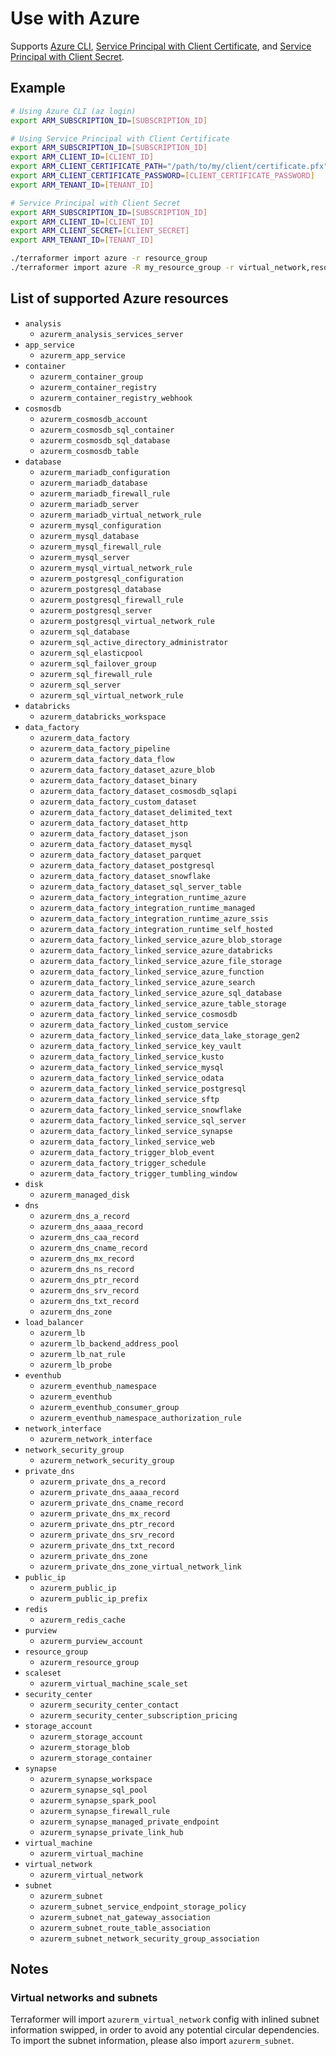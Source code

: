 # Use with Azure

Supports [Azure CLI](https://www.terraform.io/docs/providers/azurerm/guides/azure_cli.html), [Service Principal with Client Certificate](https://www.terraform.io/docs/providers/azurerm/guides/service_principal_client_certificate.html), and [Service Principal with Client Secret](https://www.terraform.io/docs/providers/azurerm/guides/service_principal_client_secret.html).

## Example

``` sh
# Using Azure CLI (az login)
export ARM_SUBSCRIPTION_ID=[SUBSCRIPTION_ID]

# Using Service Principal with Client Certificate
export ARM_SUBSCRIPTION_ID=[SUBSCRIPTION_ID]
export ARM_CLIENT_ID=[CLIENT_ID]
export ARM_CLIENT_CERTIFICATE_PATH="/path/to/my/client/certificate.pfx"
export ARM_CLIENT_CERTIFICATE_PASSWORD=[CLIENT_CERTIFICATE_PASSWORD]
export ARM_TENANT_ID=[TENANT_ID]

# Service Principal with Client Secret
export ARM_SUBSCRIPTION_ID=[SUBSCRIPTION_ID]
export ARM_CLIENT_ID=[CLIENT_ID]
export ARM_CLIENT_SECRET=[CLIENT_SECRET]
export ARM_TENANT_ID=[TENANT_ID]

./terraformer import azure -r resource_group
./terraformer import azure -R my_resource_group -r virtual_network,resource_group
```

## List of supported Azure resources

*   `analysis`
    * `azurerm_analysis_services_server`
*   `app_service`
    * `azurerm_app_service`
*   `container`
    * `azurerm_container_group`
    * `azurerm_container_registry`
    * `azurerm_container_registry_webhook`
*   `cosmosdb`
	* `azurerm_cosmosdb_account`
	* `azurerm_cosmosdb_sql_container`
	* `azurerm_cosmosdb_sql_database`
	* `azurerm_cosmosdb_table`
*   `database`
	* `azurerm_mariadb_configuration`
	* `azurerm_mariadb_database`
	* `azurerm_mariadb_firewall_rule`
	* `azurerm_mariadb_server`
	* `azurerm_mariadb_virtual_network_rule`
	* `azurerm_mysql_configuration`
	* `azurerm_mysql_database`
	* `azurerm_mysql_firewall_rule`
	* `azurerm_mysql_server`
	* `azurerm_mysql_virtual_network_rule`
	* `azurerm_postgresql_configuration`
	* `azurerm_postgresql_database`
	* `azurerm_postgresql_firewall_rule`
	* `azurerm_postgresql_server`
	* `azurerm_postgresql_virtual_network_rule`
	* `azurerm_sql_database`
	* `azurerm_sql_active_directory_administrator`
	* `azurerm_sql_elasticpool`
	* `azurerm_sql_failover_group`
	* `azurerm_sql_firewall_rule`
	* `azurerm_sql_server`
	* `azurerm_sql_virtual_network_rule`
*   `databricks`
    * `azurerm_databricks_workspace`
*   `data_factory`
    * `azurerm_data_factory`
    * `azurerm_data_factory_pipeline`
    * `azurerm_data_factory_data_flow`
    * `azurerm_data_factory_dataset_azure_blob`
    * `azurerm_data_factory_dataset_binary`
    * `azurerm_data_factory_dataset_cosmosdb_sqlapi`
    * `azurerm_data_factory_custom_dataset`
    * `azurerm_data_factory_dataset_delimited_text`
    * `azurerm_data_factory_dataset_http`
    * `azurerm_data_factory_dataset_json`
    * `azurerm_data_factory_dataset_mysql`
    * `azurerm_data_factory_dataset_parquet`
    * `azurerm_data_factory_dataset_postgresql`
    * `azurerm_data_factory_dataset_snowflake`
    * `azurerm_data_factory_dataset_sql_server_table`
    * `azurerm_data_factory_integration_runtime_azure`
    * `azurerm_data_factory_integration_runtime_managed`
    * `azurerm_data_factory_integration_runtime_azure_ssis`
    * `azurerm_data_factory_integration_runtime_self_hosted`
    * `azurerm_data_factory_linked_service_azure_blob_storage`
    * `azurerm_data_factory_linked_service_azure_databricks`
    * `azurerm_data_factory_linked_service_azure_file_storage`
    * `azurerm_data_factory_linked_service_azure_function`
    * `azurerm_data_factory_linked_service_azure_search`
    * `azurerm_data_factory_linked_service_azure_sql_database`
    * `azurerm_data_factory_linked_service_azure_table_storage`
    * `azurerm_data_factory_linked_service_cosmosdb`
    * `azurerm_data_factory_linked_custom_service`
    * `azurerm_data_factory_linked_service_data_lake_storage_gen2`
    * `azurerm_data_factory_linked_service_key_vault`
    * `azurerm_data_factory_linked_service_kusto`
    * `azurerm_data_factory_linked_service_mysql`
    * `azurerm_data_factory_linked_service_odata`
    * `azurerm_data_factory_linked_service_postgresql`
    * `azurerm_data_factory_linked_service_sftp`
    * `azurerm_data_factory_linked_service_snowflake`
    * `azurerm_data_factory_linked_service_sql_server`
    * `azurerm_data_factory_linked_service_synapse`
    * `azurerm_data_factory_linked_service_web`
    * `azurerm_data_factory_trigger_blob_event`
    * `azurerm_data_factory_trigger_schedule`
    * `azurerm_data_factory_trigger_tumbling_window`
*   `disk`
    * `azurerm_managed_disk`
*   `dns`
    * `azurerm_dns_a_record`
    * `azurerm_dns_aaaa_record`
    * `azurerm_dns_caa_record`
    * `azurerm_dns_cname_record`
    * `azurerm_dns_mx_record`
    * `azurerm_dns_ns_record`
    * `azurerm_dns_ptr_record`
    * `azurerm_dns_srv_record`
    * `azurerm_dns_txt_record`
    * `azurerm_dns_zone`
*   `load_balancer`
    * `azurerm_lb`
    * `azurerm_lb_backend_address_pool`
    * `azurerm_lb_nat_rule`
    * `azurerm_lb_probe`
*   `eventhub`
    * `azurerm_eventhub_namespace`
    * `azurerm_eventhub`
    * `azurerm_eventhub_consumer_group`
    * `azurerm_eventhub_namespace_authorization_rule`
*   `network_interface`
    * `azurerm_network_interface`
*   `network_security_group`
    * `azurerm_network_security_group`
*   `private_dns`
    * `azurerm_private_dns_a_record`
    * `azurerm_private_dns_aaaa_record`
    * `azurerm_private_dns_cname_record`
    * `azurerm_private_dns_mx_record`
    * `azurerm_private_dns_ptr_record`
    * `azurerm_private_dns_srv_record`
    * `azurerm_private_dns_txt_record`
    * `azurerm_private_dns_zone`
    * `azurerm_private_dns_zone_virtual_network_link`
*   `public_ip`
    * `azurerm_public_ip`
    * `azurerm_public_ip_prefix`
*   `redis`
    * `azurerm_redis_cache`
*   `purview`
    * `azurerm_purview_account`
*   `resource_group`
    * `azurerm_resource_group`
*   `scaleset`
    * `azurerm_virtual_machine_scale_set`
*   `security_center`
    * `azurerm_security_center_contact`
    * `azurerm_security_center_subscription_pricing`
*   `storage_account`
    * `azurerm_storage_account`
    * `azurerm_storage_blob`
    * `azurerm_storage_container`
*   `synapse`
    * `azurerm_synapse_workspace`
    * `azurerm_synapse_sql_pool`
    * `azurerm_synapse_spark_pool`
    * `azurerm_synapse_firewall_rule`
    * `azurerm_synapse_managed_private_endpoint`
    * `azurerm_synapse_private_link_hub`
*   `virtual_machine`
    * `azurerm_virtual_machine`
*   `virtual_network`
    * `azurerm_virtual_network`
*   `subnet`
    * `azurerm_subnet`
    * `azurerm_subnet_service_endpoint_storage_policy`
    * `azurerm_subnet_nat_gateway_association`
    * `azurerm_subnet_route_table_association`
    * `azurerm_subnet_network_security_group_association`

## Notes

### Virtual networks and subnets

Terraformer will import `azurerm_virtual_network` config with inlined subnet information swipped, in order to avoid any potential circular dependencies. To import the subnet information, please also import `azurerm_subnet`.
